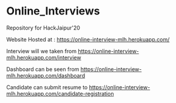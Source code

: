 # Online_Interviews
Repository for HackJaipur'20

Website Hosted at : 
https://online-interview-mlh.herokuapp.com/

Interview will we taken from
https://online-interview-mlh.herokuapp.com/interview

Dashboard can be seen from
https://online-interview-mlh.herokuapp.com/dashboard

Candidate can submit resume to
https://online-interview-mlh.herokuapp.com/candidate-registration
